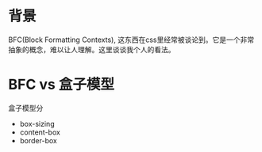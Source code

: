 # 背景
BFC(Block Formatting Contexts), 这东西在css里经常被谈论到。它是一个非常抽象的概念，难以让人理解。这里谈谈我个人的看法。

# BFC vs 盒子模型

盒子模型分
* box-sizing
* content-box
* border-box

